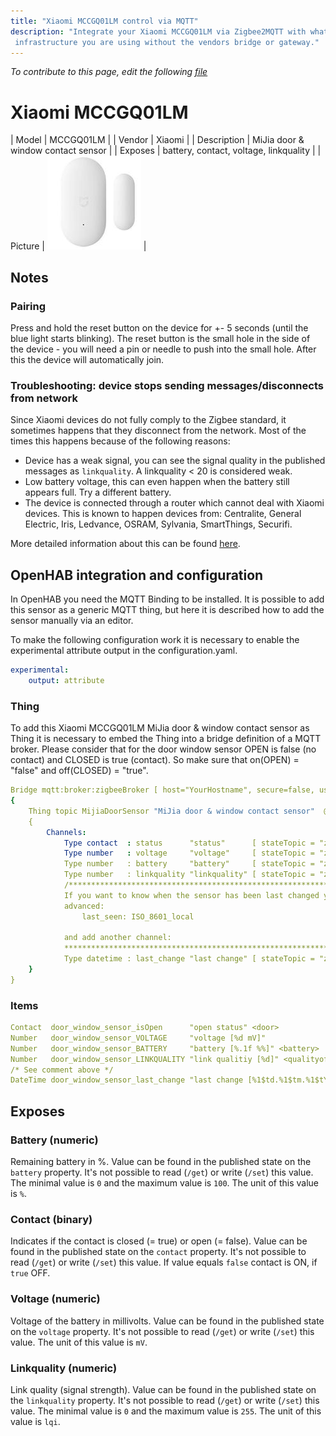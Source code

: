 ```yaml
---
title: "Xiaomi MCCGQ01LM control via MQTT"
description: "Integrate your Xiaomi MCCGQ01LM via Zigbee2MQTT with whatever smart home
 infrastructure you are using without the vendors bridge or gateway."
---
```


*To contribute to this page, edit the following
[file](https://github.com/Koenkk/zigbee2mqtt.io/blob/master/docs/devices/MCCGQ01LM.md)*

# Xiaomi MCCGQ01LM

| Model | MCCGQ01LM  |
| Vendor  | Xiaomi  |
| Description | MiJia door & window contact sensor |
| Exposes | battery, contact, voltage, linkquality |
| Picture | ![Xiaomi MCCGQ01LM](../../public/images/devices/MCCGQ01LM.jpg) |

## Notes


### Pairing
Press and hold the reset button on the device for +- 5 seconds (until the blue light starts blinking). The reset button is the small hole in the side of the device - you will need a pin or needle to push into the small hole. After this the device will automatically join.


### Troubleshooting: device stops sending messages/disconnects from network
Since Xiaomi devices do not fully comply to the Zigbee standard, it sometimes happens that they disconnect from the network.
Most of the times this happens because of the following reasons:
- Device has a weak signal, you can see the signal quality in the published messages as `linkquality`. A linkquality < 20 is considered weak.
- Low battery voltage, this can even happen when the battery still appears full. Try a different battery.
- The device is connected through a router which cannot deal with Xiaomi devices. This is known to happen devices from: Centralite, General Electric, Iris, Ledvance, OSRAM, Sylvania, SmartThings, Securifi.

More detailed information about this can be found [here](https://community.hubitat.com/t/xiaomi-aqara-devices-pairing-keeping-them-connected/623).


## OpenHAB integration and configuration
In OpenHAB you need the MQTT Binding to be installed. It is possible to add this sensor as a generic MQTT thing, but here it is described how to add the sensor manually via an editor.

To make the following configuration work it is necessary to enable the experimental attribute output in the configuration.yaml.
```yaml
experimental:
    output: attribute
```

### Thing
To add this Xiaomi MCCGQ01LM MiJia door & window contact sensor as Thing it is necessary to embed the Thing into a bridge definition of a MQTT broker. Please consider that for the door window sensor OPEN is false (no contact) and CLOSED is true (contact). So make sure that on(OPEN) = "false" and off(CLOSED) = "true".

```yaml
Bridge mqtt:broker:zigbeeBroker [ host="YourHostname", secure=false, username="your_username", password="your_password" ]
{
    Thing topic MijiaDoorSensor "MiJia door & window contact sensor"  @ "Your room"
    {
        Channels:
            Type contact  : status      "status"      [ stateTopic = "zigbee2mqtt/<FRIENDLY_NAME>/contact", on="false", off="true" ]
            Type number   : voltage     "voltage"     [ stateTopic = "zigbee2mqtt/<FRIENDLY_NAME>/voltage" ]
            Type number   : battery     "battery"     [ stateTopic = "zigbee2mqtt/<FRIENDLY_NAME>/battery" ]
            Type number   : linkquality "linkquality" [ stateTopic = "zigbee2mqtt/<FRIENDLY_NAME>/linkquality" ]
            /****************************************************************************************************
            If you want to know when the sensor has been last changed you can add to your configuration.yaml:
            advanced:
                last_seen: ISO_8601_local

            and add another channel:
            ****************************************************************************************************/
            Type datetime : last_change "last change" [ stateTopic = "zigbee2mqtt/<FRIENDLY_NAME>/last_seen" ]
    }
}
```

### Items
```yaml
Contact  door_window_sensor_isOpen      "open status" <door>                                {channel="mqtt:topic:zigbeeBroker:MijiaDoorSensor:status"}
Number   door_window_sensor_VOLTAGE     "voltage [%d mV]"                                   {channel="mqtt:topic:zigbeeBroker:MijiaDoorSensor:voltage"}
Number   door_window_sensor_BATTERY     "battery [%.1f %%]" <battery>                       {channel="mqtt:topic:zigbeeBroker:MijiaDoorSensor:battery"}
Number   door_window_sensor_LINKQUALITY "link qualitiy [%d]" <qualityofservice>             {channel="mqtt:topic:zigbeeBroker:MijiaDoorSensor:linkquality"}
/* See comment above */
DateTime door_window_sensor_last_change "last change [%1$td.%1$tm.%1$tY %1$tH:%1$tM:%1$tS]" {channel="mqtt:topic:zigbeeBroker:MijiaDoorSensor:last_change"}
```



## Exposes

### Battery (numeric)
Remaining battery in %.
Value can be found in the published state on the `battery` property.
It's not possible to read (`/get`) or write (`/set`) this value.
The minimal value is `0` and the maximum value is `100`.
The unit of this value is `%`.

### Contact (binary)
Indicates if the contact is closed (= true) or open (= false).
Value can be found in the published state on the `contact` property.
It's not possible to read (`/get`) or write (`/set`) this value.
If value equals `false` contact is ON, if `true` OFF.

### Voltage (numeric)
Voltage of the battery in millivolts.
Value can be found in the published state on the `voltage` property.
It's not possible to read (`/get`) or write (`/set`) this value.
The unit of this value is `mV`.

### Linkquality (numeric)
Link quality (signal strength).
Value can be found in the published state on the `linkquality` property.
It's not possible to read (`/get`) or write (`/set`) this value.
The minimal value is `0` and the maximum value is `255`.
The unit of this value is `lqi`.

